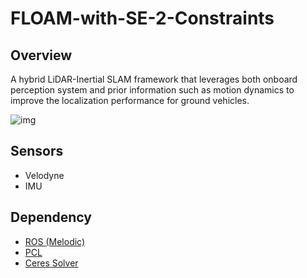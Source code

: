 # FLOAM-with-SE-2-Constraints

## Overview
A hybrid LiDAR-Inertial SLAM framework that leverages both onboard perception system and prior information such as motion dynamics to improve the localization performance for ground vehicles.

![img](https://github.com/jiaying001/SE2LIO/blob/main/img/mapping.gif)

## Sensors
- Velodyne
- IMU

## Dependency
- [ROS (Melodic)](http://wiki.ros.org/melodic/Installation/Ubuntu)
- [PCL](https://pointclouds.org/)
- [Ceres Solver](http://ceres-solver.org/installation.html)

<!-- ## Run the package
- install

```
cd ~/ros_workspace/src
git clone https://github.com/jiaying001/SE2LIO.git
cd ..
catkin_make 
```
-->

<!--  - run launch file -->

<!-- `` roslaunch se2lio run.launch  `` -->



